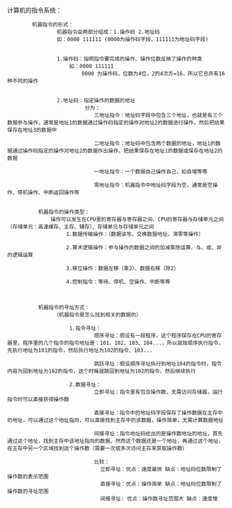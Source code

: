 计算机的指令系统：

			机器指令的形式：
					机器指令由两部分组成：1.操作码 2.地址码
					如：0000 111111 (0000为操作码字段，111111为地址码字段)
					

					1.操作码：指明指令要完成的操作、操作位数反映了操作的种类
						如：0000 111111 
							0000 为操作码，位数为4位，2的4次方=16，所以它总共有16种不同的操作


					2.地址码：指定操作的数据的地址
							 分为：
								三地址指令：地址码字段中包含三个地址，也就是有三个数据参与操作，通常是地址1的数据通过操作码指定的操作对地址2的数据进行操作，然后把结果保存在地址3的数据中

								二地址指令：地址码中包含两个数据的地址，地址1的数据通过操作码指定的操作对地址2的数据作出操作，把结果保存在地址1的数据或保存在地址2的数据

								一地址指令：一个数据自己操作自己，如自增等等

								零地址指令：机器指令中地址码字段为空，通常是空操作、停机操作、中断返回操作等


			  机器指令的操作类型：
				  操作可以发生在CPU里的寄存器与寄存器之间、CPU的寄存器与存储单元之间（存储单元：高速缓存、主存、辅存）、存储单元与存储单元之间
					   1.数据传输操作：（数据读写、交换数据地址、清零等操作）
						
					   2.算术逻辑操作：参与操作的数据之间的加减乘除运算、与、或、非的逻辑运算

					   3.移位操作：数据左移（乘2）、数据右移（除2）

					   4.控制指令：等待、停机、空操作、中断等等



			  机器指令的寻址方式：
				   （机器指令是怎么找到相关的数据的）

						1.指令寻址：
								顺序寻址：假设有一段程序，这个程序保存在CPU的寄存器里，程序里的几个指令的指令地址是：101、102、103、104...，所以就按顺序执行指令，先执行地址为101的指令，然后执行地址为102的指令、103...

								跳跃寻址：假设顺序寻址执行到地址104的指令时，指令内容为回到地址为102的指令，这个时候就跳回到地址为102的指令，然后继续执行

						2.数据寻址：
								立即寻址：指令里有包含操作数，无需访问存储器，运行指令时可以直接获得操作数

								直接寻址：指令中的地址码字段保存了操作数据在主存中的地址，可以通过这个地址指向，可以直接找到主存中的该数据，操作简单，无需计算数据地址

								间接寻址：指令地址码给出的是操作数地址的地址，首先通过这个地址，找到主存中该地址指向的数据，然而这个数据还是一个地址，再通过这个地址，在主存中另一个区域找到这个操作数（需要一次或多次访问主存来获取操作数）

								比较：
								  立即寻址：优点：速度最快 缺点：地址码位数限制了操作数的表示范围
								  直接寻址：优点：操作简单 缺点：地址码位数限制了操作数的寻址范围
								  间接寻址: 优点：操作数寻址范围大 缺点：速度慢